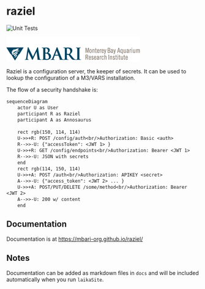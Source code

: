# raziel

![Unit Tests](https://github.com/mbari-org/raziel/actions/workflows/test.yml/badge.svg)

![MBARI logo](src/docs/images/logo-mbari-3b.png)

Raziel is a configuration server, the keeper of secrets. It can be used to lookup the configuration of a M3/VARS installation.

The flow of a security handshake is:

```mermaid
sequenceDiagram 
    actor U as User
    participant R as Raziel
    participant A as Annosaurus

    rect rgb(150, 114, 114)
    U->>+R: POST /config/auth<br/>Authorization: Basic <auth>
    R-->>-U: {"accessToken": <JWT 1> }
    U->>+R: GET /config/endpoints<br/>Authorization: Bearer <JWT 1>
    R-->>-U: JSON with secrets
    end
    rect rgb(114, 150, 114)
    U->>+A: POST /auth<br/>Authorization: APIKEY <secret>
    A-->>-U: {"access_token": <JWT 2> ... }
    U->>+A: POST/PUT/DELETE /some/method<br/>Authorization: Bearer <JWT 2>
    A-->>-U: 200 w/ content
    end

```

## Documentation

Documentation is at <https://mbari-org.github.io/raziel/>

## Notes

Documentation can be added as markdown files in `docs` and will be included automatically when you run `laikaSite`.
